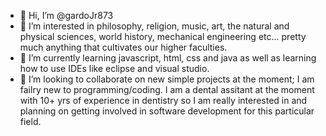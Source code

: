 - 👋 Hi, I’m @gardoJr873
- 👀 I’m interested in philosophy, religion, music, art, the natural and physical sciences, world history, mechanical engineering etc... pretty much anything that cultivates our higher faculties.  
- 🌱 I’m currently learning javascript, html, css and java as well as learning how to use IDEs like eclipse and visual studio.  
- 💞️ I’m looking to collaborate on new simple projects at the moment; I am failry new to programming/coding.  I am a dental assitant at the moment with 10+ yrs of experience in dentistry so I am really interested in and planning on getting involved in software development for this particular field.   

<!---
gardoJr873/gardoJr873 is a ✨ special ✨ repository because its `README.md` (this file) appears on your GitHub profile.
You can click the Preview link to take a look at your changes.
--->
